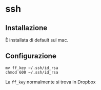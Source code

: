 # ssh

## Installazione
È installata di default sul mac.

## Configurazione

	mv ff_key ~/.ssh/id_rsa
	chmod 600 ~/.ssh/id_rsa

La `ff_key` normalmente si trova in Dropbox